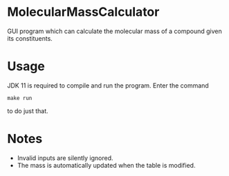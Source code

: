 # MolecularMassCalculator
GUI program which can calculate the molecular mass of a compound given its
constituents.

# Usage
JDK 11 is required to compile and run the program. Enter the command
```console
make run
```
to do just that.

# Notes
* Invalid inputs are silently ignored.
* The mass is automatically updated when the table is modified.


